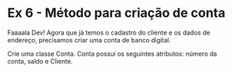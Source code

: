 # Ex 6 - Método para criação de conta

Faaaala Dev!
Agora que já temos o cadastro do cliente e os dados de endereço, precisamos criar uma conta de banco digital.

Crie uma classe Conta. Conta possui os seguintes atributos:
número da conta, saldo e Cliente.

